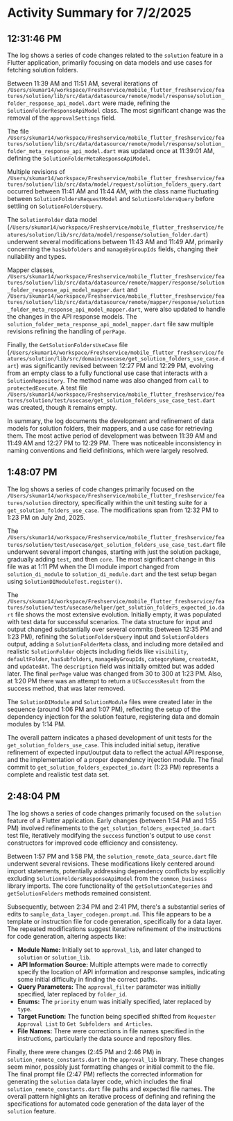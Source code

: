 # Activity Summary for 7/2/2025

## 12:31:46 PM
The log shows a series of code changes related to the `solution` feature in a Flutter application, primarily focusing on data models and use cases for fetching solution folders.

Between 11:39 AM and 11:51 AM, several iterations of  `/Users/skumar14/workspace/Freshservice/mobile_flutter_freshservice/features/solution/lib/src/data/datasource/remote/model/response/solution_folder_response_api_model.dart`  were made, refining the `SolutionFolderResponseApiModel` class.  The most significant change was the removal of the `approvalSettings` field.

The file `/Users/skumar14/workspace/Freshservice/mobile_flutter_freshservice/features/solution/lib/src/data/datasource/remote/model/response/solution_folder_meta_response_api_model.dart`  was updated once at 11:39:01 AM, defining the `SolutionFolderMetaResponseApiModel`.


Multiple revisions of `/Users/skumar14/workspace/Freshservice/mobile_flutter_freshservice/features/solution/lib/src/data/model/request/solution_folders_query.dart` occurred between 11:41 AM and 11:44 AM,  with the class name fluctuating between `SolutionFoldersRequestModel` and `SolutionFoldersQuery` before settling on `SolutionFoldersQuery`.

The `SolutionFolder` data model  (`/Users/skumar14/workspace/Freshservice/mobile_flutter_freshservice/features/solution/lib/src/data/model/response/solution_folder.dart`) underwent several modifications between 11:43 AM and 11:49 AM, primarily concerning the `hasSubfolders` and `manageByGroupIds` fields, changing their nullability and types.

Mapper classes,  `/Users/skumar14/workspace/Freshservice/mobile_flutter_freshservice/features/solution/lib/src/data/datasource/remote/mapper/response/solution_folder_response_api_model_mapper.dart` and `/Users/skumar14/workspace/Freshservice/mobile_flutter_freshservice/features/solution/lib/src/data/datasource/remote/mapper/response/solution_folder_meta_response_api_model_mapper.dart`, were also updated to handle the changes in the API response models. The `solution_folder_meta_response_api_model_mapper.dart` file saw multiple revisions refining the handling of `perPage`.

Finally, the `GetSolutionFoldersUseCase` file (`/Users/skumar14/workspace/Freshservice/mobile_flutter_freshservice/features/solution/lib/src/domain/usecase/get_solution_folders_use_case.dart`) was significantly revised between 12:27 PM and 12:29 PM, evolving from an empty class to a fully functional use case that interacts with a `SolutionRepository`.  The method name was also changed from `call` to `protectedExecute`. A test file  `/Users/skumar14/workspace/Freshservice/mobile_flutter_freshservice/features/solution/test/usecase/get_solution_folders_use_case_test.dart`  was created, though it remains empty.

In summary, the log documents the development and refinement of data models for solution folders, their mappers, and a use case for retrieving them.  The most active period of development was between 11:39 AM and 11:49 AM and 12:27 PM to 12:29 PM.  There was noticeable inconsistency in naming conventions and field definitions, which were largely resolved.


## 1:48:07 PM
The log shows a series of code changes primarily focused on the `/Users/skumar14/workspace/Freshservice/mobile_flutter_freshservice/features/solution` directory, specifically within the unit testing suite for a `get_solution_folders_use_case`.  The modifications span from 12:32 PM to 1:23 PM on July 2nd, 2025.

The `/Users/skumar14/workspace/Freshservice/mobile_flutter_freshservice/features/solution/test/usecase/get_solution_folders_use_case_test.dart` file underwent several import changes,  starting with just the solution package, gradually adding `test`, and then `core`.  The most significant change in this file was at 1:11 PM when the DI module import changed from `solution_di_module` to `solution_di_module.dart` and the test setup began using `SolutionDIModuleTest.register()`.

The  `/Users/skumar14/workspace/Freshservice/mobile_flutter_freshservice/features/solution/test/usecase/helper/get_solution_folders_expected_io.dart` file shows the most extensive evolution.  Initially empty, it was populated with test data for successful scenarios. The data structure for input and output changed substantially over several commits (between 12:35 PM and 1:23 PM), refining the `SolutionFoldersQuery` input and `SolutionFolders` output,  adding a `SolutionFolderMeta` class, and including more detailed and realistic `SolutionFolder` objects including fields like `visibility`, `defaultFolder`, `hasSubfolders`, `manageByGroupIds`, `categoryName`, `createdAt`, and `updatedAt`. The `description` field was initially omitted but was added later. The final `perPage` value was changed from 30 to 300 at 1:23 PM. Also, at 1:20 PM there was an attempt to return a `UCSuccessResult` from the success method, that was later removed.

The `SolutionDIModule` and `SolutionModule` files were created later in the sequence (around 1:06 PM and 1:07 PM), reflecting the setup of the dependency injection for the solution feature, registering data and domain modules by 1:14 PM.


The overall pattern indicates a phased development of unit tests for the `get_solution_folders_use_case`. This included initial setup, iterative refinement of expected input/output data to reflect the actual API response, and the implementation of a proper dependency injection module.  The final commit to `get_solution_folders_expected_io.dart` (1:23 PM) represents a complete and realistic test data set.


## 2:48:04 PM
The log shows a series of code changes primarily focused on the `solution` feature of a Flutter application.  Early changes (between 1:54 PM and 1:55 PM) involved refinements to the `get_solution_folders_expected_io.dart` test file, iteratively modifying the `success` function's output to use `const` constructors for improved code efficiency and consistency.

Between 1:57 PM and 1:58 PM, the `solution_remote_data_source.dart` file underwent several revisions.  These modifications likely centered around import statements, potentially addressing dependency conflicts by explicitly excluding `SolutionFoldersResponseApiModel` from the `common_business` library imports.  The core functionality of the `getSolutionCategories` and `getSolutionFolders` methods remained consistent.


Subsequently, between 2:34 PM and 2:41 PM, there's a substantial series of edits to `sample_data_layer_codegen.prompt.md`. This file appears to be a template or instruction file for code generation, specifically for a data layer.  The repeated modifications suggest iterative refinement of the instructions for code generation, altering aspects like:

* **Module Name:** Initially set to `approval_lib`, and later changed to `solution` or `solution_lib`.
* **API Information Source:** Multiple attempts were made to correctly specify the location of API information and response samples,  indicating some initial difficulty in finding the correct paths.
* **Query Parameters:**  The `approval_filter` parameter was initially specified, later replaced by  `folder_id`.
* **Enums:** The `priority` enum was initially specified, later replaced by `type`.
* **Target Function:** The function being specified shifted from `Requester Approval List` to `Get Subfolders and Articles`.
* **File Names:** There were corrections in file names specified in the instructions, particularly the data source and repository files.

Finally, there were changes (2:45 PM and 2:46 PM) in `solution_remote_constants.dart` in the `approval_lib` library.  These changes seem minor, possibly just formatting changes or initial commit to the file.  The final prompt file (2:47 PM) reflects the corrected information for generating the `solution` data layer code, which includes the final `solution_remote_constants.dart` file paths and expected file names.  The overall pattern highlights an iterative process of defining and refining the specifications for automated code generation of the data layer of the `solution` feature.
